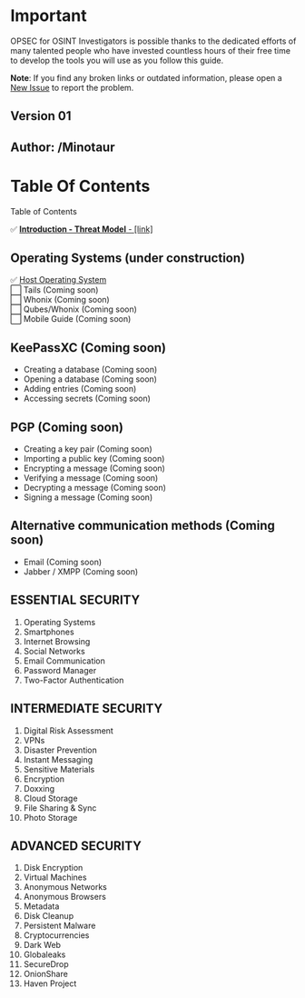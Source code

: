 # Important

OPSEC for OSINT Investigators is possible thanks to the dedicated efforts of many talented people who have invested countless hours of their free time to develop the tools you will use as you follow this guide.

**Note**: If you find any broken links or outdated information, please open a <a href="https://github.com/AmazoniaLeaksOficial/OPSEC/issues" target="_blank">New Issue</a> to report the problem.

## Version 01

## Author: /Minotaur

# Table Of Contents

Table of Contents

:white_check_mark: <a href="https://www.linkedin.com/pulse/digital-security-investigative-journalists-international-leaks/?trackingId=g4L4mggBQJqp9KsQRdQ5Og%3D%3D" target="_blank">**Introduction - Threat Model** - [link]  </a>

## Operating Systems (under construction)
:white_check_mark: <a href="https://github.com/AmazoniaLeaksOficial/OSINTMachineGuide/blob/main/01%20-%20INTRODUCTION.md#-building-a-robust-osint-framework-for-investigations-against-powerful-adversaries" target="_blank">Host Operating System</a><br>
:white_large_square: Tails (Coming soon)<br>
:white_large_square: Whonix (Coming soon)<br>
:white_large_square: Qubes/Whonix (Coming soon)<br>
:white_large_square: Mobile Guide (Coming soon)<br>
        
## KeePassXC (Coming soon)
* Creating a database (Coming soon)
* Opening a database (Coming soon)
* Adding entries (Coming soon)
* Accessing secrets (Coming soon)

## PGP (Coming soon)
* Creating a key pair (Coming soon)
* Importing a public key (Coming soon)
* Encrypting a message (Coming soon)
* Verifying a message (Coming soon)
* Decrypting a message (Coming soon)
* Signing a message (Coming soon)

## Alternative communication methods (Coming soon)
* Email (Coming soon)
* Jabber / XMPP (Coming soon)

## ESSENTIAL SECURITY

1. Operating Systems
2. Smartphones
3. Internet Browsing
4. Social Networks
5. Email Communication
6. Password Manager
7. Two-Factor Authentication

##  INTERMEDIATE SECURITY

1. Digital Risk Assessment
2. VPNs
3. Disaster Prevention
4. Instant Messaging
5. Sensitive Materials
6. Encryption
7. Doxxing
8. Cloud Storage
9. File Sharing & Sync
10. Photo Storage

## ADVANCED SECURITY

1. Disk Encryption
2. Virtual Machines
3. Anonymous Networks
4. Anonymous Browsers
5. Metadata
6. Disk Cleanup
7. Persistent Malware
8. Cryptocurrencies
9. Dark Web
10. Globaleaks
11. SecureDrop
12. OnionShare
13. Haven Project



